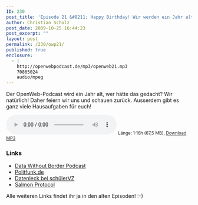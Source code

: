 ```yaml
---
ID: 230
post_title: 'Episode 21 &#8211; Happy Birthday! Wir werden ein Jahr alt!'
author: Christian Scholz
post_date: 2009-10-25 16:44:23
post_excerpt: ""
layout: post
permalink: /230/owp21/
published: true
enclosure:
  - |
    http://openwebpodcast.de/mp3/openweb21.mp3
    70865024
    audio/mpeg
---
```


Der OpenWeb-Podcast wird ein Jahr alt, wer hätte das gedacht? Wir natürlich! Daher feiern wir uns und schauen zurück. Ausserdem gibt es ganz viele Hausaufgaben für euch!

<audio controls>
  <source src="http://openwebpodcast.de/mp3/openweb21.mp3" type="audio/mpeg">
  Ihr Browser unterstützt diesen Audio-Player nicht.
</audio>
<small>Länge: 1:16h (67,5 MB), <a href="http://openwebpodcast.de/mp3/openweb21.mp3">Download MP3</a></small>

### Links

*   [Data Without Border Podcast](http://datawithoutborders.net)
*   [Politfunk.de](http://politfunk.de)
*   [Datenleck bei schülerVZ](http://www.netzpolitik.org/2009/datenleck-bei-schuelervz/)
*   [Salmon Protocol](http://www.salmon-protocol.org/)

Alle weiteren Links findet ihr ja in den alten Episoden! :-)
